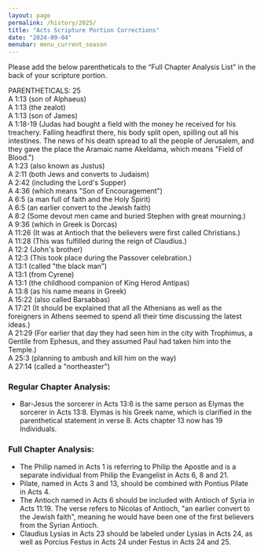 ```yaml
---
layout: page
permalink: /history/2025/
title: "Acts Scripture Portion Corrections"
date: "2024-09-04"
menubar: menu_current_season
---
```


Please add the below parentheticals to the “Full Chapter Analysis List” in the back of your scripture portion.

PARENTHETICALS: 25  
A 1:13 (son of Alphaeus)  
A 1:13 (the zealot)  
A 1:13 (son of James)  
A 1:18-19 (Judas had bought a field with the money he received for his treachery. Falling headfirst there, his body split open, spilling out all his intestines. The news of his death spread to all the people of Jerusalem, and they gave the place the Aramaic name Akeldama, which means "Field of Blood.")  
A 1:23 (also known as Justus)  
A 2:11 (both Jews and converts to Judaism)  
A 2:42 (including the Lord's Supper)  
A 4:36 (which means "Son of Encouragement")  
A 6:5 (a man full of faith and the Holy Spirit)  
A 6:5 (an earlier convert to the Jewish faith)  
A 8:2 (Some devout men came and buried Stephen with great mourning.)  
A 9:36 (which in Greek is Dorcas)  
A 11:26 (It was at Antioch that the believers were first called Christians.)  
A 11:28 (This was fulfilled during the reign of Claudius.)  
A 12:2 (John's brother)  
A 12:3 (This took place during the Passover celebration.)  
A 13:1 (called "the black man")  
A 13:1 (from Cyrene)  
A 13:1 (the childhood companion of King Herod Antipas)  
A 13:8 (as his name means in Greek)  
A 15:22 (also called Barsabbas)  
A 17:21 (It should be explained that all the Athenians as well as the foreigners in Athens seemed to spend all their time discussing the latest ideas.)  
A 21:29 (For earlier that day they had seen him in the city with Trophimus, a Gentile from Ephesus, and they assumed Paul had taken him into the Temple.)  
A 25:3 (planning to ambush and kill him on the way)  
A 27:14 (called a "northeaster")

### Regular Chapter Analysis:

-   Bar-Jesus the sorcerer in Acts 13:6 is the same person as Elymas the sorcerer in Acts 13:8. Elymas is his Greek name, which is clarified in the parenthetical statement in verse 8. Acts chapter 13 now has 19 Individuals.

### Full Chapter Analysis:

-   The Philip named in Acts 1 is referring to Philip the Apostle and is a separate individual from Philip the Evangelist in Acts 6, 8 and 21.
-   Pilate, named in Acts 3 and 13, should be combined with Pontius Pilate in Acts 4.
-   The Antioch named in Acts 6 should be included with Antioch of Syria in Acts 11:19. The verse refers to Nicolas of Antioch, "an earlier convert to the Jewish faith", meaning he would have been one of the first believers from the Syrian Antioch.
-   Claudius Lysias in Acts 23 should be labeled under Lysias in Acts 24, as well as Porcius Festus in Acts 24 under Festus in Acts 24 and 25.
